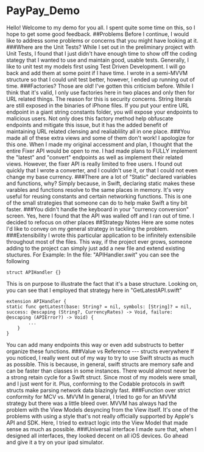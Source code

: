 # PayPay_Demo
Hello! Welcome to my demo for you all. I spent quite some time on this, so I hope to get some good feedback.
##Problems
Before I continue, I would like to address some problems or concerns that you might have looking at it.
###Where are the Unit Tests?
While I set out in the preliminary project with Unit Tests, I found that I just didn't have enough time to show off the coding stategy that I wanted to use and maintain good, usable tests. Generally, I like to unit test my models first using Test Driven Development. I will go back and add them at some point if I have time. I wrote in a semi-MVVM structure so that I could unit test better, however, I ended up running out of time.
###Factories? Those are old!
I've gotten this criticism before. While I think that it's valid, I only use factories here in two places and only then for URL related things. The reason for this is security concerns. String literals are still exposed in the binaries of iPhone files. If you put your entire URL endpoint in a giant string constants folder, you will expose your endpoints to malicious users. Not only does this factory method help obfuscate endpoints and mitigate this issue, but it has the added benefit of maintaining URL related clensing and realiablility all in one place.
###You made all of these extra views and some of them don't work!
I apologize for this one. When I made my original accessment and plan, I thought that the entire Fixer API would be open to me. I had made plans to FULLY implement the "latest" and "convert" endpoints as well as implement their related views. However, the fixer API is really limited to free users. I found out quickly that I wrote a converter, and I couldn't use it, or that I could not even change my base currency.
###There are a lot of "Static" declared variables and functions, why?
Simply because, in Swift, declaring static makes these varables and functions resolve to the same places in memory. It's very useful for reusing constants and certain networking functions. This is one of the small strategies that someone can do to help make Swift a tiny bit faster.
###You didn't handle the keyboard in your "currency conversion" screen.
Yes, here I found that the API was walled off and I ran out of time. I decided to refocus on other places
##Strategy Notes
Here are some notes I'd like to convey on my general strategy in tackling the problem.
###Extensibility
I wrote this particular application to be infinitely extensibile throughout most of the files. This way, if the project ever grows, someone adding to the project can simply just add a new file and extend existing stuctures. For Example:
In the file: "APIHandler.swit" you can see the following
```
struct APIHandler {}
```
This is on purpose to illustrate the fact that it's a base structure. Looking on, you can see that I employed that strategy here in "GetLatestAPI.swift"
```
extension APIHandler {
static func getLatest(base: String? = nil, symbols: [String]? = nil, success: @escaping (String?, CurrencyRates) -> Void, failure: @escaping (APIError?) -> Void) {
        ...
    }
}
```
You can add many endpoints this way or even add substructs to better organize these functions.
###Value vs Reference --- structs everywhere
If you noticed, I really went out of my way to try to use Swift structs as much as possible. This is because, in general, swift structs are memory safe and can be faster than classes in some instances. There would almost never be a strong retain cycle for a Swift struct. Since most of my models were small, and I just went for it. Plus, conforming to the Codable protocols in swift structs make parsing network data blazingly fast.
###Function over strict conformity for MCV vs. MVVM
In general, I tried to go for an MVVM strategy but there was a little bleed over. MVVM has always had the problem with the View Models desyncing from the View itself. It's one of the problems with using a style that's not really officially supported by Apple's API and SDK. Here, I tried to extract logic into the View Model that made sense as much as possible.
###Universal interface
I made sure that, when I designed all interfaces, they looked decent on all iOS devices. Go ahead and give it a try on your ipad simulator.
